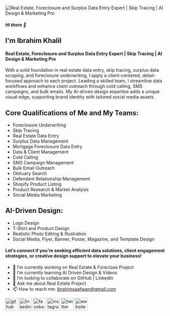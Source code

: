 ![Real Estate, Foreclosure and Surplus Data Entry Expert | Skip Tracing | AI Design & Marketing Pro](https://pbs.twimg.com/profile_banners/1853883879377313792/1731188974/1500x500)
##### Hi there 👋
## I'm Ibrahim Khalil
#### Real Estate, Foreclosure and Surplus Data Entry Expert | Skip Tracing | AI Design & Marketing Pro


With a solid foundation in real estate data entry, skip tracing, surplus data scraping, and foreclosure underwriting, I apply a client-centered, detail-focused approach to each project. Leading a skilled team, I streamline data workflows and enhance client outreach through cold calling, SMS campaigns, and bulk emails. My AI-driven design expertise adds a unique visual edge, supporting brand identity with tailored social media assets.

## Core Qualifications of Me and My Teams:
- Foreclosure Underwriting
- Skip Tracing
- Real Estate Data Entry
- Surplus Data Management
- Mortgage Foreclosure Data Entry
- Data & Client Management
- Cold Calling
- SMS Campaign Management
- Bulk Email Outreach
- Obituary Search
- Defendant Relationship Management
- Shopify Product Listing
- Product Research & Market Analysis
- Social Media Marketing
## AI-Driven Design:
- Logo Design
- T-Shirt and Product Design
- Realistic Photo Editing & Illustration
- Social Media, Flyer, Banner, Poster, Magazine, and Template Design

#### Let’s connect if you’re seeking efficient data solutions, client engagement strategies, or creative design support to elevate your business!

- 🔭 I’m currently working on Real Estate & Foreclose Project 
- 🌱 I’m currently learning AI Driven Design & Videos 
- 👯 I’m looking to collaborate on GitHub | LinkedIn 
- 💬 Ask me about Real Estate Project 
- 📫 How to reach me: ibrahimsaafwan@gmail.com 


[<img src='https://cdn.jsdelivr.net/npm/simple-icons@3.0.1/icons/github.svg' alt='github' height='40'>](https://github.com/ibrahimsaafwan)  [<img src='https://cdn.jsdelivr.net/npm/simple-icons@3.0.1/icons/linkedin.svg' alt='linkedin' height='40'>](https://www.linkedin.com/in/ibrahimsaafwan/)  [<img src='https://cdn.jsdelivr.net/npm/simple-icons@3.0.1/icons/facebook.svg' alt='facebook' height='40'>](https://www.facebook.com/ibrahimsaafwaan)  [<img src='https://cdn.jsdelivr.net/npm/simple-icons@3.0.1/icons/instagram.svg' alt='instagram' height='40'>](https://www.instagram.com/ibrahimsaafwan/)  [<img src='https://cdn.jsdelivr.net/npm/simple-icons@3.0.1/icons/twitter.svg' alt='twitter' height='40'>](https://twitter.com/ibrahimsaafwaan)  [<img src='https://cdn.jsdelivr.net/npm/simple-icons@3.0.1/icons/icloud.svg' alt='website' height='40'>](https://about.me/ibrahimsaafwan)  

